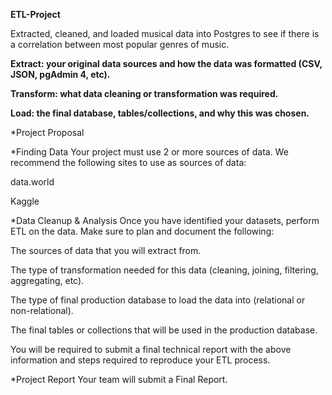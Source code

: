 **ETL-Project**

Extracted, cleaned, and loaded musical data into Postgres to see if there is a correlation between most popular genres of music.

  **Extract: your original data sources and how the data was formatted (CSV, JSON, pgAdmin 4, etc).**


  **Transform: what data cleaning or transformation was required.**


  **Load: the final database, tables/collections, and why this was chosen.**

*Project Proposal


*Finding Data
Your project must use 2 or more sources of data. We recommend the following sites to use as sources of data:


data.world


Kaggle



*Data Cleanup & Analysis
Once you have identified your datasets, perform ETL on the data. Make sure to plan and document the following:


The sources of data that you will extract from.


The type of transformation needed for this data (cleaning, joining, filtering, aggregating, etc).


The type of final production database to load the data into (relational or non-relational).


The final tables or collections that will be used in the production database.


You will be required to submit a final technical report with the above information and steps required to reproduce your ETL process.

*Project Report
Your team will submit a Final Report.



